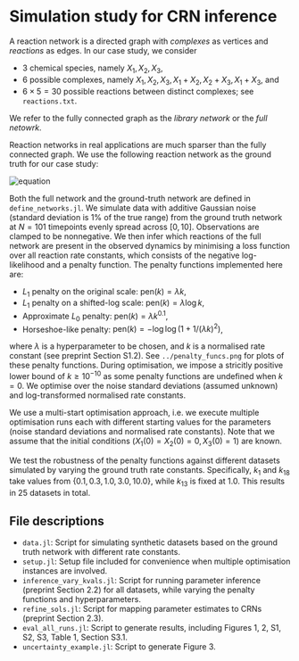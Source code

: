 # Simulation study for CRN inference

A reaction network is a directed graph with *complexes* as vertices and *reactions* as edges. In our case study, we consider

- 3 chemical species, namely $X_1, X_2, X_3$,
- 6 possible complexes, namely $X_1, X_2, X_3, X_1+X_2, X_2+X_3, X_1+X_3$, and
- $6\times 5 = 30$ possible reactions between distinct complexes; see `reactions.txt`.

We refer to the fully connected graph as the *library network* or the *full netowrk*.

Reaction networks in real applications are much sparser than the fully connected graph. We use the following reaction network as the ground truth for our case study:

 ![equation](https://latex.codecogs.com/png.image?\dpi{110}\bg{white}X_1\xrightarrow[]{k_{1}}X_2\quad\text{&space;and&space;}\quad&space;X_1&plus;X_2\overset{k_{18}}{\underset{k_{13}}\rightleftharpoons}X_3.)

Both the full network and the ground-truth network are defined in `define_networks.jl`. We simulate data with additive Gaussian noise (standard deviation is 1% of the true range) from the ground truth network at $N=101$ timepoints evenly spread across $[0,10]$. Observations are clamped to be nonnegative. We then infer which reactions of the full network are present in the observed dynamics by minimising a loss function over all reaction rate constants, which consists of the negative log-likelihood and a penalty function. The penalty functions implemented here are:

- $L_1$ penalty on the original scale: $\mathrm{pen}(k) = \lambda k$,
- $L_1$ penalty on a shifted-log scale: $\mathrm{pen}(k) = \lambda \log k$,
- Approximate $L_0$ penalty: $\mathrm{pen}(k) = \lambda k^{0.1}$,
- Horseshoe-like penalty: $\mathrm{pen}(k) = -\log \log ( 1 + 1/(\lambda k)^2 )$,

where $\lambda$ is a hyperparameter to be chosen, and $k$ is a normalised rate constant (see preprint Section S1.2). See `../penalty_funcs.png` for plots of these penalty functions. During optimisation, we impose a stricitly positive lower bound of $k \ge 10^{-10}$ as some penalty functions are undefined when $k=0$. We optimise over the noise standard deviations (assumed unknown) and log-transformed normalised rate constants.

We use a multi-start optimisation approach, i.e. we execute multiple optimisation runs each with different starting values for the parameters (noise standard deviations and normalised rate constants). Note that we assume that the initial conditions ($X_1(0)=X_2(0)=0, X_3(0)=1$) are known. 

We test the robustness of the penalty functions against different datasets simulated by varying the ground truth rate constants. Specifically, $k_1$ and $k_{18}$ take values from $\{0.1, 0.3, 1.0, 3.0, 10.0\}$, while $k_{13}$ is fixed at $1.0$. This results in $25$ datasets in total. 

## File descriptions

- `data.jl`: Script for simulating synthetic datasets based on the ground truth network with different rate constants.
- `setup.jl`: Setup file included for convenience when multiple optimisation instances are involved.
- `inference_vary_kvals.jl`: Script for running parameter inference (preprint Section 2.2) for all datasets, while varying the penalty functions and hyperparameters.
- `refine_sols.jl`: Script for mapping parameter estimates to CRNs (preprint Section 2.3).
- `eval_all_runs.jl`: Script to generate results, including Figures 1, 2, S1, S2, S3, Table 1, Section S3.1.
- `uncertainty_example.jl`: Script to generate Figure 3.